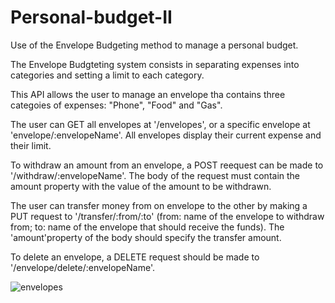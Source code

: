 # Personal-budget-II
Use of the Envelope Budgeting method to manage a personal budget.

The Envelope Budgteting system consists in separating expenses into categories and setting a limit to each category.

This API allows the user to manage an envelope tha contains three categoies of expenses: "Phone", "Food" and "Gas".

The user can GET all envelopes at '/envelopes', or a specific envelope at 'envelope/:envelopeName'.
All envelopes display their current expense and their limit.

To withdraw an amount from an envelope, a POST reequest can be made to '/withdraw/:envelopeName'. The body of the request must contain the amount property with the value of the amount to be withdrawn.

The user can transfer money from on envelope to the other by making a PUT request to '/transfer/:from/:to' (from: name of the envelope to withdraw from; to: name of the envelope that should receive the funds). The 'amount'property of the body should specify the transfer amount.

To delete an envelope, a DELETE request should be made to '/envelope/delete/:envelopeName'.

![envelopes](https://github.com/e-dovi/Personal-budget-II/assets/118570519/a905a9bf-e260-44e5-ae29-1a538a5d14c2)
